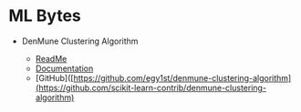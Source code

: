 # ML Bytes

- DenMune Clustering Algorithm

    - [ReadMe](denmune/index.md)
    - [Documentation](https://docs.egy1st.org)
    - [GitHub]([https://github.com/egy1st/denmune-clustering-algorithm](https://github.com/scikit-learn-contrib/denmune-clustering-algorithm)





